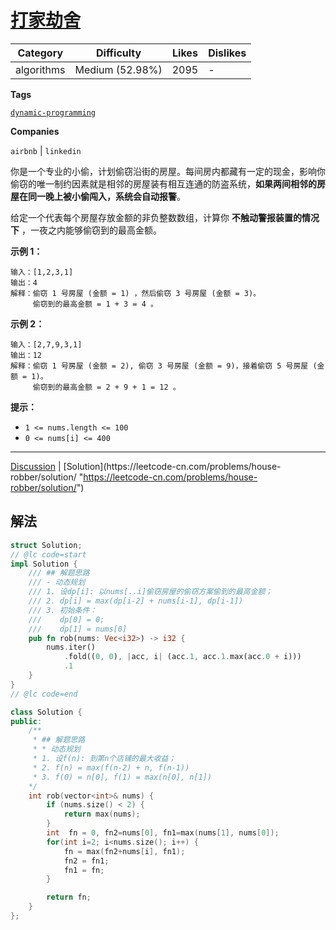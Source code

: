 # [打家劫舍](https://leetcode-cn.com/problems/house-robber/description/ "https://leetcode-cn.com/problems/house-robber/description/")

| Category   | Difficulty      | Likes | Dislikes |
| ---------- | --------------- | ----- | -------- |
| algorithms | Medium (52.98%) | 2095  | -        |

**Tags**

[`dynamic-programming`](https://leetcode.com/tag/dynamic-programming "https://leetcode.com/tag/dynamic-programming")

**Companies**

`airbnb` | `linkedin`

你是一个专业的小偷，计划偷窃沿街的房屋。每间房内都藏有一定的现金，影响你偷窃的唯一制约因素就是相邻的房屋装有相互连通的防盗系统，**如果两间相邻的房屋在同一晚上被小偷闯入，系统会自动报警**。

给定一个代表每个房屋存放金额的非负整数数组，计算你 **不触动警报装置的情况下** ，一夜之内能够偷窃到的最高金额。

**示例 1：**

```
输入：[1,2,3,1]
输出：4
解释：偷窃 1 号房屋 (金额 = 1) ，然后偷窃 3 号房屋 (金额 = 3)。
     偷窃到的最高金额 = 1 + 3 = 4 。
```

**示例 2：**

```
输入：[2,7,9,3,1]
输出：12
解释：偷窃 1 号房屋 (金额 = 2), 偷窃 3 号房屋 (金额 = 9)，接着偷窃 5 号房屋 (金额 = 1)。
     偷窃到的最高金额 = 2 + 9 + 1 = 12 。
```

**提示：**

- `1 <= nums.length <= 100`
- `0 <= nums[i] <= 400`

---

[Discussion](https://leetcode-cn.com/problems/house-robber/comments/ "https://leetcode-cn.com/problems/house-robber/comments/") | [Solution](https://leetcode-cn.com/problems/house-robber/solution/ "https://leetcode-cn.com/problems/house-robber/solution/")

## 解法

```rust
struct Solution;
// @lc code=start
impl Solution {
    /// ## 解题思路
    /// - 动态规划
    /// 1. 设dp[i]: 以nums[..i]偷窃房屋的偷窃方案偷到的最高金额；
    /// 2. dp[i] = max(dp[i-2] + nums[i-1], dp[i-1])
    /// 3. 初始条件：
    ///    dp[0] = 0;
    ///    dp[1] = nums[0]
    pub fn rob(nums: Vec<i32>) -> i32 {
        nums.iter()
            .fold((0, 0), |acc, i| (acc.1, acc.1.max(acc.0 + i)))
            .1
    }
}
// @lc code=end
```



```cpp
class Solution {
public:
    /**
     * ## 解题思路
     * * 动态规划
     * 1. 设f(n): 到第n个店铺的最大收益；
     * 2. f(n) = max(f(n-2) + n, f(n-1))
     * 3. f(0) = n[0], f(1) = max(n[0], n[1])
    */
    int rob(vector<int>& nums) {
        if (nums.size() < 2) {
            return max(nums);
        } 
        int  fn = 0, fn2=nums[0], fn1=max(nums[1], nums[0]);
        for(int i=2; i<nums.size(); i++) {
            fn = max(fn2+nums[i], fn1);
            fn2 = fn1;
            fn1 = fn;
        }

        return fn;
    }
};
```
